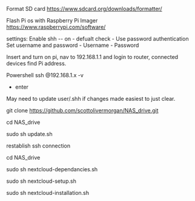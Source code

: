 Format SD card
https://www.sdcard.org/downloads/formatter/

Flash Pi os with Raspberry Pi Imager
https://www.raspberrypi.com/software/

settings:
Enable shh -- on
    - defualt check - Use password authentication
Set username and password
    - Username <username>
    - Password <password>

Insert and turn on pi, nav to 192.168.1.1 and login to router, connected devices find Pi address.

Powershell
ssh <username>@192.168.1.x -v
- enter <password>

May need to update user/.shh if changes made easiest to just clear.

git clone https://github.com/scottolivermorgan/NAS_drive.git

cd NAS_drive

sudo sh update.sh

restablish ssh connection

cd NAS_drive

sudo sh nextcloud-dependancies.sh

sudo sh nextcloud-setup.sh

sudo sh nextcloud-installation.sh
